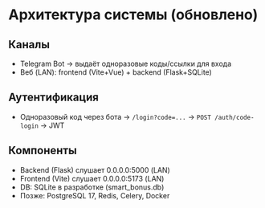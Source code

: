 # Архитектура системы (обновлено)

## Каналы
- Telegram Bot → выдаёт одноразовые коды/ссылки для входа
- Веб (LAN): frontend (Vite+Vue) + backend (Flask+SQLite)

## Аутентификация
- Одноразовый код через бота → `/login?code=...` → `POST /auth/code-login` → JWT

## Компоненты
- Backend (Flask) слушает 0.0.0.0:5000 (LAN)
- Frontend (Vite) слушает 0.0.0.0:5173 (LAN)
- DB: SQLite в разработке (smart_bonus.db)
- Позже: PostgreSQL 17, Redis, Celery, Docker
